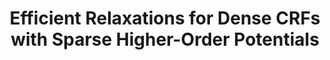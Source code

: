 ---
title: "Efficient Relaxations for Dense CRFs with Sparse Higher-Order Potentials"
year: 2019
pdf_url: "http://www.robots.ox.ac.uk/~tvg/publications/2019/dense_crf.pdf"
category: "vision"
author_list: "Thomas Joy, Thalaiyasingam Ajanthan, Alban Desmaison, Rudy Bunel, Mathieu Salzmann, Pushmeet Kohli, Philip H.S. Torr, M Pawan Kumar"
grant: "MURI"
pub_in: "SIAM J. Imaging Sciences 12(1): 287-318 "
---